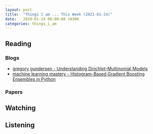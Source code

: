 ```yaml
---
layout: post
title:  "Things I am ... This Week (2021-01-24)"
date:   2020-01-24 00:00:00 +0300
categories: things_i_am
---
```


<!-- # Things I am ... This Week   -->

## Reading  

### Blogs

- [gregory gundersen - Understanding Dirichlet–Multinomial Models][gg1]
- [machine learning mastery - Histogram-Based Gradient Boosting Ensembles in Python][mlm1]

### Papers

## Watching  


## Listening  

[gg1]:http://gregorygundersen.com/blog/2020/12/24/dirichlet-multinomial/
[mlm1]:https://machinelearningmastery.com/histogram-based-gradient-boosting-ensembles/